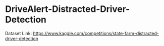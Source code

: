 # DriveAlert-Distracted-Driver-Detection

Dataset Link: 
https://www.kaggle.com/competitions/state-farm-distracted-driver-detection
